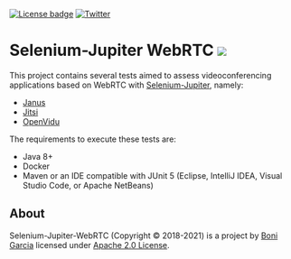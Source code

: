[![License badge](https://img.shields.io/badge/license-Apache2-green.svg)](https://www.apache.org/licenses/LICENSE-2.0)
[![Twitter](https://img.shields.io/badge/follow-@boni_gg-green.svg)](https://twitter.com/boni_gg)

# Selenium-Jupiter WebRTC [![][Logo]][GitHub Repository]

This project contains several tests aimed to assess videoconferencing applications based on WebRTC with [Selenium-Jupiter], namely:

* [Janus]
* [Jitsi]
* [OpenVidu]

The requirements to execute these tests are:

* Java 8+
* Docker
* Maven or an IDE compatible with JUnit 5 (Eclipse, IntelliJ IDEA, Visual Studio Code, or Apache NetBeans)

## About

Selenium-Jupiter-WebRTC (Copyright &copy; 2018-2021) is a project by [Boni Garcia] licensed under [Apache 2.0 License].

[Apache 2.0 License]: https://www.apache.org/licenses/LICENSE-2.0
[Boni Garcia]: https://bonigarcia.github.io/
[GitHub Repository]: https://github.com/bonigarcia/selenium-jupiter-webrtc
[Janus]: https://janus.conf.meetecho.com/
[Jitsi]: https://meet.jit.si/
[Logo]: https://bonigarcia.github.io/img/selenium-jupiter.png
[OpenVidu]: https://openvidu.io/
[Selenium-Jupiter]: https://github.com/bonigarcia/selenium-jupiter
